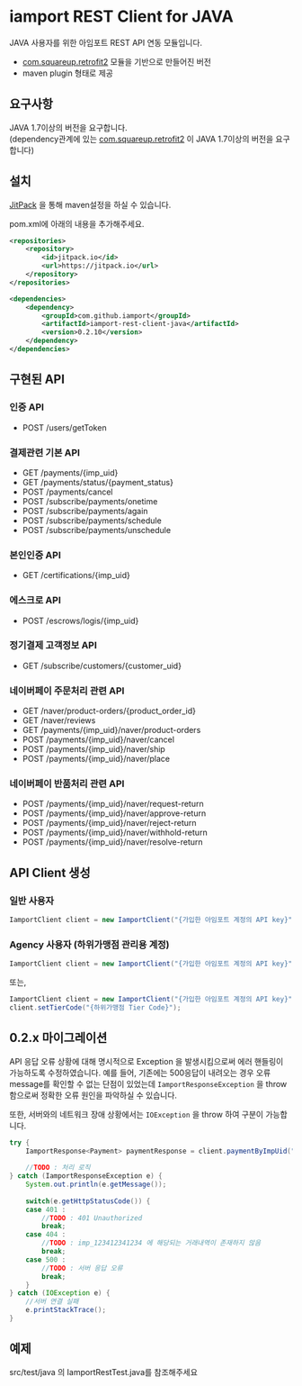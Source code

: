 # iamport REST Client for JAVA
JAVA 사용자를 위한 아임포트 REST API 연동 모듈입니다.

- [com.squareup.retrofit2](https://github.com/square/retrofit) 모듈을 기반으로 만들어진 버전
- maven plugin 형태로 제공


## 요구사항
JAVA 1.7이상의 버전을 요구합니다.  
(dependency관계에 있는 [com.squareup.retrofit2](https://github.com/square/retrofit) 이 JAVA 1.7이상의 버전을 요구합니다)


## 설치  
[JitPack](https://jitpack.io/#iamport/iamport-rest-client-java) 을 통해 maven설정을 하실 수 있습니다.  

pom.xml에 아래의 내용을 추가해주세요. 

```xml
<repositories>
	<repository>
	    <id>jitpack.io</id>
	    <url>https://jitpack.io</url>
	</repository>
</repositories>
```

```xml
<dependencies>
	<dependency>
	    <groupId>com.github.iamport</groupId>
	    <artifactId>iamport-rest-client-java</artifactId>
	    <version>0.2.10</version>
	</dependency>
</dependencies>
```

## 구현된 API

### 인증 API  

- POST /users/getToken

### 결제관련 기본 API  

- GET /payments/{imp_uid}
- GET /payments/status/{payment_status}
- POST /payments/cancel
- POST /subscribe/payments/onetime
- POST /subscribe/payments/again
- POST /subscribe/payments/schedule
- POST /subscribe/payments/unschedule

### 본인인증 API  

- GET /certifications/{imp_uid}

### 에스크로 API   

- POST /escrows/logis/{imp_uid}

### 정기결제 고객정보 API

- GET /subscribe/customers/{customer_uid}

### 네이버페이 주문처리 관련 API  

- GET /naver/product-orders/{product_order_id}
- GET /naver/reviews
- GET /payments/{imp_uid}/naver/product-orders
- POST /payments/{imp_uid}/naver/cancel
- POST /payments/{imp_uid}/naver/ship
- POST /payments/{imp_uid}/naver/place

### 네이버페이 반품처리 관련 API  

- POST /payments/{imp_uid}/naver/request-return
- POST /payments/{imp_uid}/naver/approve-return
- POST /payments/{imp_uid}/naver/reject-return
- POST /payments/{imp_uid}/naver/withhold-return
- POST /payments/{imp_uid}/naver/resolve-return

## API Client 생성  

### 일반 사용자

```java
IamportClient client = new IamportClient("{가입한 아임포트 계정의 API key}", "{가입한 아임포트 계정의 API secret}");
```

### Agency 사용자 (하위가맹점 관리용 계정)
```java
IamportClient client = new IamportClient("{가입한 아임포트 계정의 API key}", "{가입한 아임포트 계정의 API secret}", "{하위가맹점 Tier Code}");
```

또는,

```java
IamportClient client = new IamportClient("{가입한 아임포트 계정의 API key}", "{가입한 아임포트 계정의 API secret}");
client.setTierCode("{하위가맹점 Tier Code}");
```

## 0.2.x 마이그레이션  
API 응답 오류 상황에 대해 명시적으로 Exception 을 발생시킴으로써 에러 핸들링이 가능하도록 수정하였습니다. 
예를 들어, 기존에는 500응답이 내려오는 경우 오류 message를 확인할 수 없는 단점이 있었는데 `IamportResponseException` 을 throw 함으로써 정확한 오류 원인을 파악하실 수 있습니다.  

또한, 서버와의 네트워크 장애 상황에서는 `IOException` 을 throw 하여 구분이 가능합니다. 

```java
try {
	IamportResponse<Payment> paymentResponse = client.paymentByImpUid("imp_123412341234");
	
	//TODO : 처리 로직
} catch (IamportResponseException e) {
	System.out.println(e.getMessage());
	
	switch(e.getHttpStatusCode()) {
	case 401 :
		//TODO : 401 Unauthorized 
		break;
	case 404 :
		//TODO : imp_123412341234 에 해당되는 거래내역이 존재하지 않음
	 	break;
	case 500 :
		//TODO : 서버 응답 오류
		break;
	}
} catch (IOException e) {
	//서버 연결 실패
	e.printStackTrace();
}
```

## 예제
src/test/java 의 IamportRestTest.java를 참조해주세요
